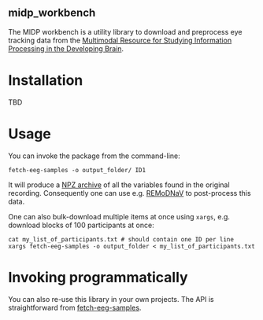 midp_workbench
--------------

The MIDP workbench is a utility library to download and preprocess eye tracking data from the [Multimodal Resource for Studying Information Processing in the Developing Brain](http://fcon_1000.projects.nitrc.org/indi/cmi_eeg/).

# Installation

TBD

# Usage

You can invoke the package from the command-line:

```
fetch-eeg-samples -o output_folder/ ID1
```

It will produce a [NPZ archive](https://numpy.org/doc/stable/reference/generated/numpy.savez.html) of all the variables found in the original recording.
Consequently one can use e.g. [REMoDNaV](https://github.com/psychoinformatics-de/remodnav) to post-process this data.

One can also bulk-download multiple items at once using `xargs`, e.g. download blocks of 100 participants at once:

```
cat my_list_of_participants.txt # should contain one ID per line
xargs fetch-eeg-samples -o output_folder < my_list_of_participants.txt
```

# Invoking programmatically

You can also re-use this library in your own projects. The API is straightforward from [fetch-eeg-samples](src/midp_workbench/fetch_eeg_samples.py).
